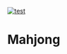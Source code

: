 [![test](https://github.com/huurou/Mahjong/actions/workflows/dotnet.yml/badge.svg)](https://github.com/huurou/Mahjong/actions/workflows/dotnet.yml)

# Mahjong
